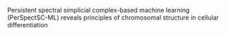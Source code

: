 Persistent spectral simplicial complex-based machine learning (PerSpectSC-ML) reveals principles of chromosomal structure in cellular differentiation